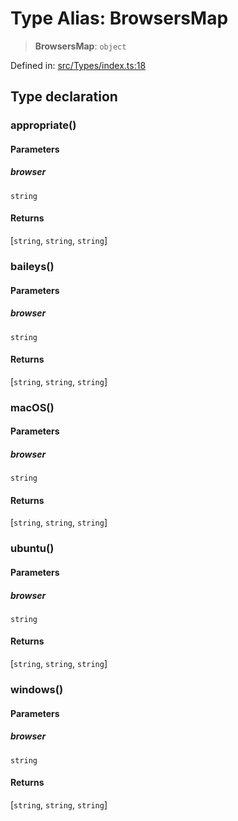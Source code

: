 # Type Alias: BrowsersMap

> **BrowsersMap**: `object`

Defined in: [src/Types/index.ts:18](https://github.com/Fokusdotid/Baileys/blob/58a03b5a49cf326e1050515994499cb0bb76662f/src/Types/index.ts#L18)

## Type declaration

### appropriate()

#### Parameters

##### browser

`string`

#### Returns

\[`string`, `string`, `string`\]

### baileys()

#### Parameters

##### browser

`string`

#### Returns

\[`string`, `string`, `string`\]

### macOS()

#### Parameters

##### browser

`string`

#### Returns

\[`string`, `string`, `string`\]

### ubuntu()

#### Parameters

##### browser

`string`

#### Returns

\[`string`, `string`, `string`\]

### windows()

#### Parameters

##### browser

`string`

#### Returns

\[`string`, `string`, `string`\]
